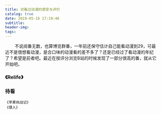 ```yaml
---
title: 对看过动漫的感受与评价
catalog: true
date: 2019-05-16 17:19:46
subtitle:
header-img:
tags:
---
```


&emsp;&emsp;     不说阅番无数，也算博览群番，一年前还保守估计自己能看动漫到29，可最近不是很想看动漫，是合口味的动漫看的差不多了？还是已经过了看动漫的年纪了？希望是前者吧。最近在按评分浏览B站的时候发现了一部分很高的番，就从它开始吧。

### 《Relife》

### 待看
    《苹果核战记》
    《镖人》